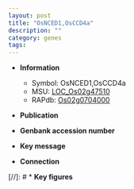 ```yaml
---
layout: post
title: "OsNCED1,OsCCD4a"
description: ""
category: genes
tags: 
---
```


* **Information**  
    + Symbol: OsNCED1,OsCCD4a  
    + MSU: [LOC_Os02g47510](http://rice.uga.edu/cgi-bin/ORF_infopage.cgi?orf=LOC_Os02g47510)  
    + RAPdb: [Os02g0704000](http://rapdb.dna.affrc.go.jp/viewer/gbrowse_details/irgsp1?name=Os02g0704000)  

* **Publication**  

* **Genbank accession number**  

* **Key message**  

* **Connection**  

[//]: # * **Key figures**  


